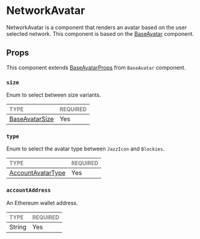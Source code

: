 # NetworkAvatar

NetworkAvatar is a component that renders an avatar based on the user selected network. This component is based on the [BaseAvatar](../BaseAvatar/BaseAvatar.tsx) component.

## Props

This component extends [BaseAvatarProps](../BaseAvatar/BaseAvatar.types.ts#L17) from `BaseAvatar` component.

### `size`

Enum to select between size variants.

| <span style="color:gray;font-size:14px">TYPE</span>    | <span style="color:gray;font-size:14px">REQUIRED</span> |
| :----------------------------------------------------- | :------------------------------------------------------ |
| [BaseAvatarSize](../BaseAvatar/BaseAvatar.types.ts#L6) | Yes                                                     |

### `type`

Enum to select the avatar type between `JazzIcon` and `Blockies`.

| <span style="color:gray;font-size:14px">TYPE</span> | <span style="color:gray;font-size:14px">REQUIRED</span> |
| :-------------------------------------------------- | :------------------------------------------------------ |
| [AccountAvatarType](./AccountAvatar.types.ts#L2)    | Yes                                                     |

### `accountAddress`

An Ethereum wallet address.

| <span style="color:gray;font-size:14px">TYPE</span> | <span style="color:gray;font-size:14px">REQUIRED</span> |
| :-------------------------------------------------- | :------------------------------------------------------ |
| String                                              | Yes                                                     |
